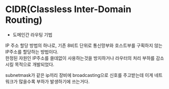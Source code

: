 # CIDR(Classless Inter-Domain Routing)
* 도메인간 라우팅 기법

IP 주소 할당 방법의 하나로, 기존 8비트 단위로 통신망부와 호스트부를 구획하지 않는 IP주소를 할당하는 방법이다.  
한정된 자원인 IP주소를 쓸데없이 사용하는것을 방지하거나 라우터의 처리 부하를 감소시킬 목적으로 개발되었다.  

subnetmask가 같은 ip끼리 장비에 broadcasting으로 신호를 주고받는데 이게 네트워크가 많을수록 부하가 발생하기에 쓰는거다.  
